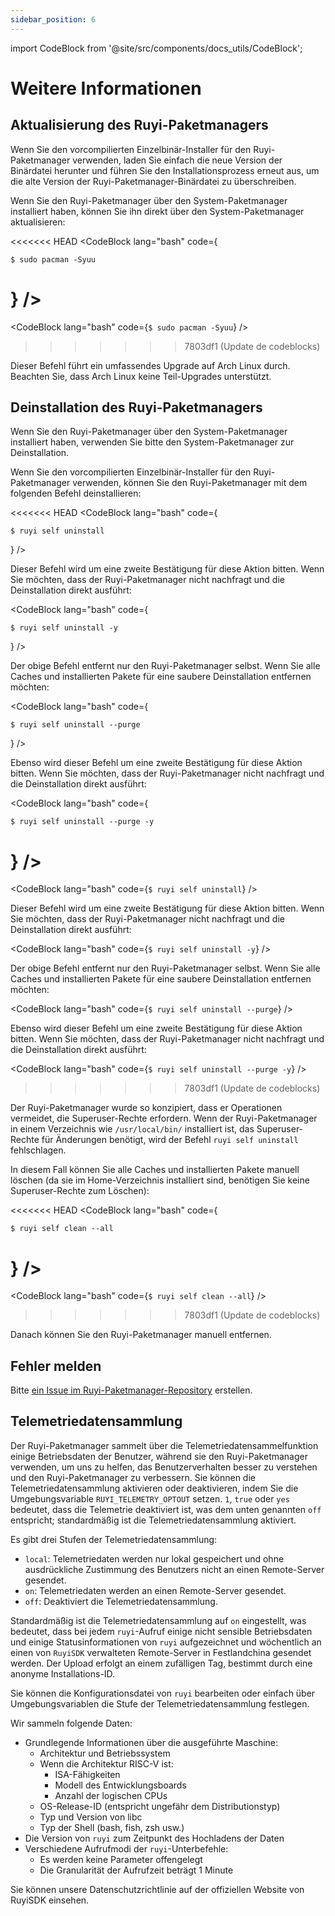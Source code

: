 ```yaml
---
sidebar_position: 6
---
```


import CodeBlock from '@site/src/components/docs_utils/CodeBlock';

# Weitere Informationen

## Aktualisierung des Ruyi-Paketmanagers

Wenn Sie den vorcompilierten Einzelbinär-Installer für den Ruyi-Paketmanager verwenden, laden Sie einfach die neue Version der Binärdatei herunter und führen Sie den Installationsprozess erneut aus, um die alte Version der Ruyi-Paketmanager-Binärdatei zu überschreiben.

Wenn Sie den Ruyi-Paketmanager über den System-Paketmanager installiert haben, können Sie ihn direkt über den System-Paketmanager aktualisieren:

<<<<<<< HEAD
<CodeBlock lang="bash" code={

`$ sudo pacman -Syuu`

} />
=======
<CodeBlock lang="bash" code={`$ sudo pacman -Syuu`} />
>>>>>>> 7803df1 (Update de codeblocks)

Dieser Befehl führt ein umfassendes Upgrade auf Arch Linux durch. Beachten Sie, dass Arch Linux keine Teil-Upgrades unterstützt.

## Deinstallation des Ruyi-Paketmanagers

Wenn Sie den Ruyi-Paketmanager über den System-Paketmanager installiert haben, verwenden Sie bitte den System-Paketmanager zur Deinstallation.

Wenn Sie den vorcompilierten Einzelbinär-Installer für den Ruyi-Paketmanager verwenden, können Sie den Ruyi-Paketmanager mit dem folgenden Befehl deinstallieren:

<<<<<<< HEAD
<CodeBlock lang="bash" code={

`$ ruyi self uninstall`

} />

Dieser Befehl wird um eine zweite Bestätigung für diese Aktion bitten. Wenn Sie möchten, dass der Ruyi-Paketmanager nicht nachfragt und die Deinstallation direkt ausführt:

<CodeBlock lang="bash" code={

`$ ruyi self uninstall -y`

} />

Der obige Befehl entfernt nur den Ruyi-Paketmanager selbst. Wenn Sie alle Caches und installierten Pakete für eine saubere Deinstallation entfernen möchten:

<CodeBlock lang="bash" code={

`$ ruyi self uninstall --purge`

} />

Ebenso wird dieser Befehl um eine zweite Bestätigung für diese Aktion bitten. Wenn Sie möchten, dass der Ruyi-Paketmanager nicht nachfragt und die Deinstallation direkt ausführt:

<CodeBlock lang="bash" code={

`$ ruyi self uninstall --purge -y`

} />
=======
<CodeBlock lang="bash" code={`$ ruyi self uninstall`} />

Dieser Befehl wird um eine zweite Bestätigung für diese Aktion bitten. Wenn Sie möchten, dass der Ruyi-Paketmanager nicht nachfragt und die Deinstallation direkt ausführt:

<CodeBlock lang="bash" code={`$ ruyi self uninstall -y`} />

Der obige Befehl entfernt nur den Ruyi-Paketmanager selbst. Wenn Sie alle Caches und installierten Pakete für eine saubere Deinstallation entfernen möchten:

<CodeBlock lang="bash" code={`$ ruyi self uninstall --purge`} />

Ebenso wird dieser Befehl um eine zweite Bestätigung für diese Aktion bitten. Wenn Sie möchten, dass der Ruyi-Paketmanager nicht nachfragt und die Deinstallation direkt ausführt:

<CodeBlock lang="bash" code={`$ ruyi self uninstall --purge -y`} />
>>>>>>> 7803df1 (Update de codeblocks)

Der Ruyi-Paketmanager wurde so konzipiert, dass er Operationen vermeidet, die Superuser-Rechte erfordern. Wenn der Ruyi-Paketmanager in einem Verzeichnis wie ``/usr/local/bin/`` installiert ist, das Superuser-Rechte für Änderungen benötigt, wird der Befehl ``ruyi self uninstall`` fehlschlagen.

In diesem Fall können Sie alle Caches und installierten Pakete manuell löschen (da sie im Home-Verzeichnis installiert sind, benötigen Sie keine Superuser-Rechte zum Löschen):

<<<<<<< HEAD
<CodeBlock lang="bash" code={

`$ ruyi self clean --all`

} />
=======
<CodeBlock lang="bash" code={`$ ruyi self clean --all`} />
>>>>>>> 7803df1 (Update de codeblocks)

Danach können Sie den Ruyi-Paketmanager manuell entfernen.

## Fehler melden

Bitte [ein Issue im Ruyi-Paketmanager-Repository](https://github.com/ruyisdk/ruyi/issues/new) erstellen.

## Telemetriedatensammlung

Der Ruyi-Paketmanager sammelt über die Telemetriedatensammelfunktion einige Betriebsdaten der Benutzer, während sie den Ruyi-Paketmanager verwenden, um uns zu helfen, das Benutzerverhalten besser zu verstehen und den Ruyi-Paketmanager zu verbessern. Sie können die Telemetriedatensammlung aktivieren oder deaktivieren, indem Sie die Umgebungsvariable `RUYI_TELEMETRY_OPTOUT` setzen. `1`, `true` oder `yes` bedeutet, dass die Telemetrie deaktiviert ist, was dem unten genannten `off` entspricht; standardmäßig ist die Telemetriedatensammlung aktiviert.

Es gibt drei Stufen der Telemetriedatensammlung:

- `local`: Telemetriedaten werden nur lokal gespeichert und ohne ausdrückliche Zustimmung des Benutzers nicht an einen Remote-Server gesendet.
- `on`: Telemetriedaten werden an einen Remote-Server gesendet.
- `off`: Deaktiviert die Telemetriedatensammlung.

Standardmäßig ist die Telemetriedatensammlung auf `on` eingestellt, was bedeutet, dass bei jedem `ruyi`-Aufruf einige nicht sensible Betriebsdaten und einige Statusinformationen von `ruyi` aufgezeichnet und wöchentlich an einen von `RuyiSDK` verwalteten Remote-Server in Festlandchina gesendet werden. Der Upload erfolgt an einem zufälligen Tag, bestimmt durch eine anonyme Installations-ID.

Sie können die Konfigurationsdatei von `ruyi` bearbeiten oder einfach über Umgebungsvariablen die Stufe der Telemetriedatensammlung festlegen.

Wir sammeln folgende Daten:

* Grundlegende Informationen über die ausgeführte Maschine:
    * Architektur und Betriebssystem
    * Wenn die Architektur RISC-V ist:
        * ISA-Fähigkeiten
        * Modell des Entwicklungsboards
        * Anzahl der logischen CPUs
    * OS-Release-ID (entspricht ungefähr dem Distributionstyp)
    * Typ und Version von libc
    * Typ der Shell (bash, fish, zsh usw.)
* Die Version von `ruyi` zum Zeitpunkt des Hochladens der Daten
* Verschiedene Aufrufmodi der `ruyi`-Unterbefehle:
    * Es werden keine Parameter offengelegt
    * Die Granularität der Aufrufzeit beträgt 1 Minute

Sie können unsere Datenschutzrichtlinie auf der offiziellen Website von RuyiSDK einsehen.
